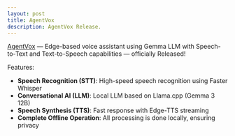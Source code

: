 ```yaml
---
layout: post
title: AgentVox
description: AgentVox Release.
---
```


[AgentVox](https://github.com/MIMICLab/AgentVox) — Edge-based voice assistant using Gemma LLM with Speech-to-Text and Text-to-Speech capabilities — officially Released!

Features:

- **Speech Recognition (STT)**: High-speed speech recognition using Faster Whisper
- **Conversational AI (LLM)**: Local LLM based on Llama.cpp (Gemma 3 12B)
- **Speech Synthesis (TTS)**: Fast response with Edge-TTS streaming
- **Complete Offline Operation**: All processing is done locally, ensuring privacy



